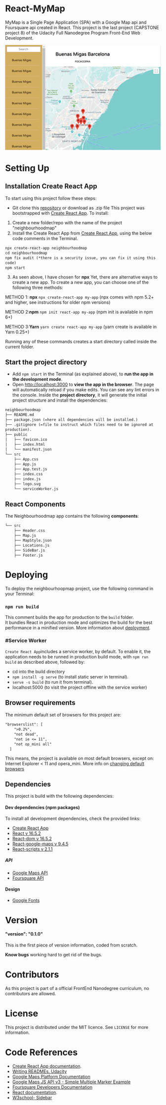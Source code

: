 # React-MyMap
MyMap is a Single Page Application (SPA) with a Google Map api and Foursquare api created in React.
This project is the last project (CAPSTONE project 8) of the Udacity Full Nanodegree Program Front-End Web Development.

![neighborhoodmap](https://github.com/dianavile/NeighbourhoodMap/blob/master/Neighbourhoodmap.png)

Setting Up
=================
## Installation Create React App
To start using this project follow these steps:
* Git clone this [repository](https://github.com/dianavile/Neighbourhoodmap.git) or download as .zip file
This project was bootstrapped with [Create React App](https://github.com/facebook/create-react-app).
To install: 

1) Create a new folder/repo with the name of the project "neighbourhoodmap"
2) Install the Create React App from [Create React App](https://github.com/facebook/create-react-app),
using the below code comments in the Terminal.
```
npx create-react-app neighbourhoodmap
cd neighbourhoodmap
npm fix audit (*there is a security issue, you can fix it using this code)
npm start
```
3) As seen above, I have chosen for __npx__ 
Yet, there are alternative ways to create a new app. 
To create a new app, you can choose one of the following three methods:

METHOD 1: __npx__
`npx create-react-app my-app` (npx comes with npm 5.2+ and higher, see instructions for older npm versions)

METHOD 2:__npm__
`npm init react-app my-app` (npm init <initializer> is available in npm 6+)

METHOD 3:__Yarn__
`yarn create react-app my-app` (yarn create is available in Yarn 0.25+)

Running any of these commands creates a start directory called inside the current folder. 

## Start the project directory 
- Add `npm start` in the Terminal (as explained above), to __run the app in the development mode__.
- Open [http://localhost:3000](http://localhost:3000) to __view the app in the browser__.
  The page will automatically reload if you make edits. You can see any lint errors in the console.
Inside the __project directory__, it will generate the initial project structure and install the dependencies:
```
neighbourhoodmap
├── README.md
├── package.json (=here all dependencies will be installed.)
├── .gitignore (=file to instruct which files need to be ignored at production).
├── public
│   ├── favicon.ico
│   ├── index.html
│   └── manifest.json
└── src
    ├── App.css
    ├── App.js
    ├── App.test.js
    ├── index.css
    ├── index.js
    ├── logo.svg
    └── serviceWorker.js
```
## React Components
The Neighbourhoodmap app contains the following __components__:
```
└── src
    ├── Header.css
    ├── Map.js
    ├── MapStyle.json
    ├── Locations.js
    ├── SideBar.js
    ├── Footer.js
```

Deploying
=================
To deploy the neighbourhoopmap project, use the following command in your Terminal:

### `npm run build`
This comment builds the app for production to the `build` folder.<br>
It bundles React in production mode and optimizes the build for the best performance in a minified version.
More information about [deployment](https://facebook.github.io/create-react-app/docs/deployment).

### #Service Worker
`Create React App`includes a service worker, by default. 
To enable it, the application needs to be runned in production build mode, with `npm run build` as described above, followed by:
* cd into the build directory
* `npm install -g serve` (to install static server in terminal).
* `serve -s build`  (to run it from terminal).
* localhost:5000 (to visit the project offline with the service worker)

## Browser requirements
The minimum default set of browsers for this project are:
```
"browserslist": [
    ">0.2%",
    "not dead",
    "not ie <= 11",
    "not op_mini all"
  ]
```
This means, the project is available on most default browsers, except on: Internet Explorer < 11 and opera_mini.
More info on [changing default browsers](https://github.com/lukeed/pwa/issues/48)

## Dependencies
This project is build with the following dependencies:

#### Dev dependencies (npm packages)
To install all development dependencies, check the provided links:
- [Create React App](https://github.com/facebook/create-react-app)
- [React v 16.5.2](https://www.npmjs.com/package/react/v/16.5.2)  
- [React-dom v 16.5.2](https://www.npmjs.com/package/react-dom/v/16.5.2) 
- [React-google-maps v 9.4.5](https://www.npmjs.com/package/react-google-maps)
- [React-scripts v 2.1.1](https://www.npmjs.com/package/react-scripts)

##### API
* [Google Maps API](https://cloud.google.com/maps-platform/)
* [Foursquare API](https://developer.foursquare.com/)

#### Design
* [Google Fonts](https://fonts.google.com/)

Version
=================
#### "version": "0.1.0" 
This is the first piece of version information, coded from scratch.

__Know bugs__
working hard to get rid of the bugs.

Contributors
=================
As this project is part of a official FrontEnd Nanodegree curriculum, no contributors are allowed.

License
=================
This project is distributed under the MIT licence.  See ``LICENSE`` for more information.

Code References
=================
- [Create React App documentation](https://facebook.github.io/create-react-app/docs/getting-started).
- [Writing READMEs. Udacity](https://classroom.udacity.com/courses/ud777/)
- [Google Maps Platform Documentation](https://developers.google.com/maps/documentation/)
- [Google Maps JS API v3 - Simple Multiple Marker Example](https://stackoverflow.com/questions/3059044/google-maps-js-api-v3-simple-multiple-marker-example)
- [Foursquare Developers Documentation](https://developer.foursquare.com/docs)
- [React documentation](https://reactjs.org/).
- [W3school- Sidebar](https://www.w3schools.com/w3css/w3css_sidebar.asp)
